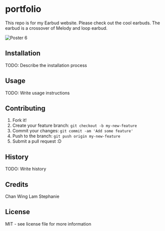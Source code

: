 # portfolio

This repo is for my Earbud website. Please check out the cool earbuds.
The earbud is a crossover of Melody and loop earbud.

![Poster 6](https://github.com/user-attachments/assets/e075392b-fd96-47af-aa0c-382269eb338e)


## Installation

TODO: Describe the installation process

## Usage

TODO: Write usage instructions

## Contributing

1. Fork it!
2. Create your feature branch: `git checkout -b my-new-feature`
3. Commit your changes: `git commit -am 'Add some feature'`
4. Push to the branch: `git push origin my-new-feature`
5. Submit a pull request :D

## History

TODO: Write history

## Credits

Chan Wing Lam Stephanie

## License

MIT - see license file for more information
